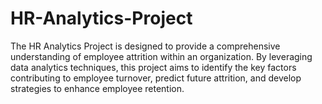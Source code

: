 # HR-Analytics-Project
The HR Analytics Project is designed to provide a comprehensive understanding of employee attrition within an organization. By leveraging data analytics techniques, this project aims to identify the key factors contributing to employee turnover, predict future attrition, and develop strategies to enhance employee retention.
